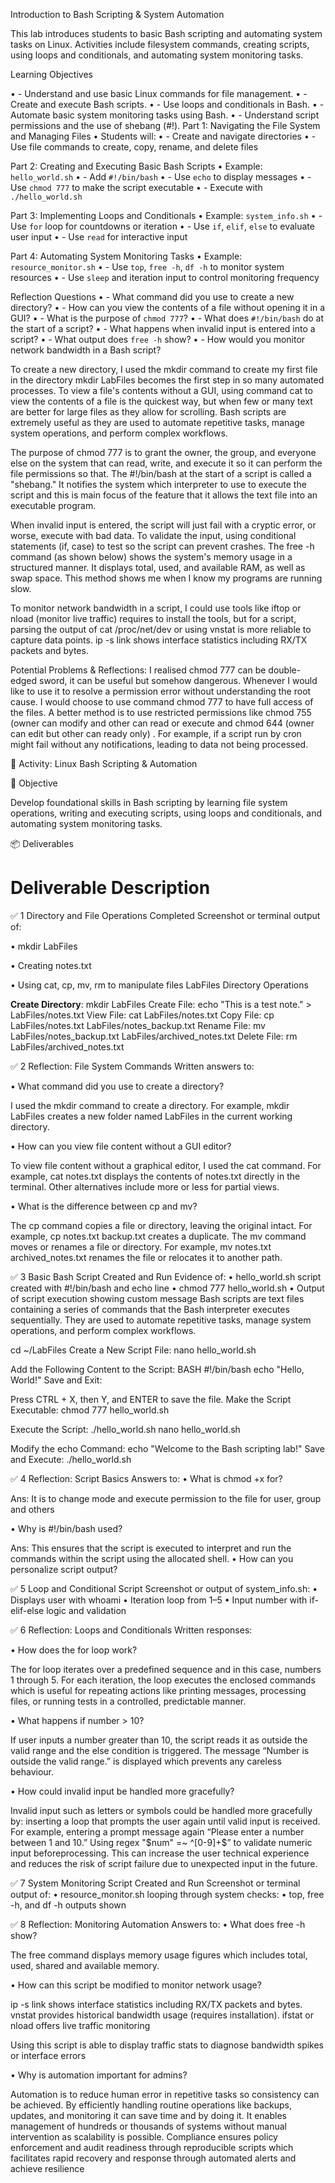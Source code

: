 Introduction to Bash Scripting & System Automation

This lab introduces students to basic Bash scripting and automating system tasks on Linux. Activities include filesystem commands, creating scripts, using loops and conditionals, and automating system monitoring tasks.

Learning Objectives

•	- Understand and use basic Linux commands for file management.
•	- Create and execute Bash scripts.
•	- Use loops and conditionals in Bash.
•	- Automate basic system monitoring tasks using Bash.
•	- Understand script permissions and the use of shebang (#!).
Part 1: Navigating the File System and Managing Files
•	Students will:
•	- Create and navigate directories
•	- Use file commands to create, copy, rename, and delete files

Part 2: Creating and Executing Basic Bash Scripts
•	Example: `hello_world.sh`
•	- Add `#!/bin/bash`
•	- Use `echo` to display messages
•	- Use `chmod 777` to make the script executable
•	- Execute with `./hello_world.sh`

Part 3: Implementing Loops and Conditionals
•	Example: `system_info.sh`
•	- Use `for` loop for countdowns or iteration
•	- Use `if`, `elif`, `else` to evaluate user input
•	- Use `read` for interactive input

Part 4: Automating System Monitoring Tasks
•	Example: `resource_monitor.sh`
•	- Use `top`, `free -h`, `df -h` to monitor system resources
•	- Use `sleep` and iteration input to control monitoring frequency

Reflection Questions
•	- What command did you use to create a new directory?
•	- How can you view the contents of a file without opening it in a GUI?
•	- What is the purpose of `chmod 777`?
•	- What does `#!/bin/bash` do at the start of a script?
•	- What happens when invalid input is entered into a script?
•	- What output does `free -h` show?
•	- How would you monitor network bandwidth in a Bash script?

To create a new directory, I used the mkdir command to create my first file 
in the directory mkdir LabFiles becomes the first step in so many automated
processes. To view a file's contents without a GUI, using command cat to view
the contents of a file is the quickest way, but when few or many text are better
for large files as they allow for scrolling. Bash scripts are extremely useful
as they are used to automate repetitive tasks, manage system operations, and
perform complex workflows.

The purpose of chmod 777 is to grant the owner, the group, and everyone else on
the system that can read, write, and execute it so it can perform the file 
permissions so that. The #!/bin/bash at the start of a script is called a
"shebang." It notifies the system which interpreter to use to execute the script
and this is main focus of the feature that it allows the text file into an executable program.

When invalid input is entered, the script will just fail with a cryptic error,
or worse, execute with bad data. To validate the input, using conditional
statements (if, case) to test so the script can prevent crashes.
The free -h command (as shown below) shows the system's memory usage in a
structured manner. It displays total, used, and available RAM, as well as swap
space. This method shows me when I know my programs are running slow.
 
To monitor network bandwidth in a script, I could use tools like iftop or nload
(monitor live traffic) requires to install the tools, but for a script, parsing
the output of cat /proc/net/dev or using vnstat is more reliable to capture data
points. ip -s link shows interface statistics including RX/TX packets and bytes.

Potential Problems & Reflections:
I realised chmod 777 can be double-edged sword, it can be useful but somehow 
dangerous.  Whenever I would like to use it to resolve a permission error 
without understanding the root cause. I would choose to use command chmod 777
to have full access of the files. A better method is to use restricted
permissions like chmod 755 (owner can modify and other can read or execute and
chmod 644 (owner can edit but other can ready only) . For example, if a script
run by cron might fail without any notifications, leading to data not being
processed.

🧠 Activity: Linux Bash Scripting & Automation

📘 Objective

Develop foundational skills in Bash scripting by learning file system operations, writing and executing scripts, using loops and conditionals, and automating system monitoring tasks.

📦 Deliverables

#	Deliverable	Description

✅ 1	Directory and File Operations Completed	Screenshot or terminal output of:

• mkdir LabFiles

• Creating notes.txt

• Using cat, cp, mv, rm to manipulate files
 LabFiles Directory Operations 

**Create Directory**: mkdir LabFiles 
Create File:
echo "This is a test note." > LabFiles/notes.txt 
View File:
cat LabFiles/notes.txt 
Copy File:
cp LabFiles/notes.txt LabFiles/notes_backup.txt 
Rename File:
mv LabFiles/notes_backup.txt LabFiles/archived_notes.txt 
Delete File:
rm LabFiles/archived_notes.txt 



✅ 2	Reflection: File System Commands	Written answers to:

• What command did you use to create a directory?

I used the mkdir command to create a directory. For example,  mkdir LabFiles creates a new folder named LabFiles in the current working directory.

• How can you view file content without a GUI editor?

To view file content without a graphical editor, I used the cat command. For example, cat notes.txt displays the contents of  notes.txt directly in the terminal. Other alternatives include more or less for partial views.

• What is the difference between cp and mv?

The cp command copies a file or directory, leaving the original intact. For example, cp notes.txt backup.txt creates a duplicate. The mv command moves or renames a file or directory. For example, mv notes.txt archived_notes.txt renames the file or relocates it to another path.

✅ 3	Basic Bash Script Created and Run	Evidence of:
• hello_world.sh script created with #!/bin/bash and echo line
• chmod 777 hello_world.sh
• Output of script execution showing custom message
Bash scripts are text files containing a series of commands that the Bash interpreter executes sequentially. They are used to automate repetitive tasks, manage system operations, and perform complex workflows.

cd ~/LabFiles
Create a New Script File:
nano hello_world.sh

Add the Following Content to the Script:
BASH
#!/bin/bash
echo "Hello, World!"
Save and Exit:

Press CTRL + X, then Y, and ENTER to save the file. Make the Script Executable:
chmod 777 hello_world.sh

Execute the Script:
./hello_world.sh
nano hello_world.sh

Modify the echo Command:
echo "Welcome to the Bash scripting lab!"
Save and Execute:
./hello_world.sh


✅ 4	Reflection: Script Basics	Answers to:
• What is chmod +x for? 

Ans: It is to change mode and execute permission to the file for user, group and others

• Why is #!/bin/bash used?

Ans: This ensures that the script is executed to interpret and run the commands within the script using the allocated shell.
• How can you personalize script output?

✅ 5	Loop and Conditional Script	Screenshot or output of system_info.sh:
• Displays user with whoami
• Iteration loop from 1–5
• Input number with if-elif-else logic and validation

✅ 6	Reflection: Loops and Conditionals	Written responses:

• How does the for loop work?

The for loop iterates over a predefined sequence and in this case, numbers 1
through 5. For each iteration, the loop executes the enclosed commands which
is useful for repeating actions like printing messages, processing files, or
running tests in a controlled, predictable manner.

• What happens if number > 10?

If user inputs a number greater than 10, the script reads it as outside the
valid range and the else condition is triggered. The message “Number is outside
the valid range.” is displayed which prevents any careless behaviour.

• How could invalid input be handled more gracefully?

Invalid input such as letters or symbols could be handled more gracefully 
by: inserting a loop that prompts the user again until valid input is received.
For example, entering a prompt message again “Please enter a number between
1 and 10.” Using regex "$num" =~ ^[0-9]+$”  to validate numeric input beforeprocessing.
This can increase the user technical experience and reduces the risk of script
failure due to unexpected input in the future.

✅ 7	System Monitoring Script Created and Run	Screenshot or terminal output of:
• resource_monitor.sh looping through system checks:
• top, free -h, and df -h outputs shown

✅ 8	Reflection: Monitoring Automation	Answers to:
• What does free -h show?

The free command displays memory usage figures which includes total, 
used, shared and available memory.

• How can this script be modified to monitor network usage?

ip -s link shows interface statistics including RX/TX packets and bytes.
vnstat provides historical bandwidth usage (requires installation).
ifstat or nload offers live traffic monitoring

Using this script is able to display traffic stats to diagnose bandwidth spikes
or interface errors

• Why is automation important for admins?

Automation is to reduce human error in repetitive tasks so consistency can be
achieved. By efficiently handling routine operations like backups, updates, and
monitoring it can save time and by doing it. It enables management of hundreds or
thousands of systems without manual intervention as scalability is possible.
Compliance ensures policy enforcement and audit readiness through reproducible
scripts which facilitates rapid recovery and response through automated alerts
and achieve resilience
